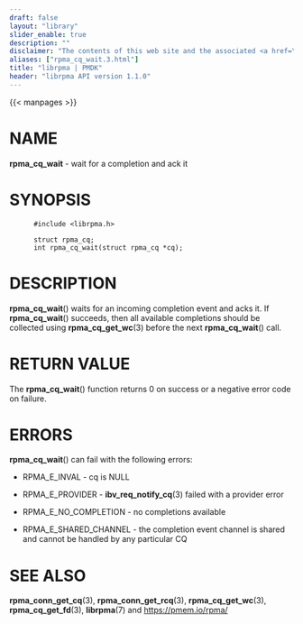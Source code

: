 ```yaml
---
draft: false
layout: "library"
slider_enable: true
description: ""
disclaimer: "The contents of this web site and the associated <a href=\"https://github.com/pmem\">GitHub repositories</a> are BSD-licensed open source."
aliases: ["rpma_cq_wait.3.html"]
title: "librpma | PMDK"
header: "librpma API version 1.1.0"
---
```

{{< manpages >}}

[comment]: <> (SPDX-License-Identifier: BSD-3-Clause)
[comment]: <> (Copyright 2020-2022, Intel Corporation)

# NAME

**rpma_cq_wait** - wait for a completion and ack it

# SYNOPSIS

          #include <librpma.h>

          struct rpma_cq;
          int rpma_cq_wait(struct rpma_cq *cq);

# DESCRIPTION

**rpma_cq_wait**() waits for an incoming completion event and acks it.
If **rpma_cq_wait**() succeeds, then all available completions should be
collected using **rpma_cq_get_wc**(3) before the next **rpma_cq_wait**()
call.

# RETURN VALUE

The **rpma_cq_wait**() function returns 0 on success or a negative error
code on failure.

# ERRORS

**rpma_cq_wait**() can fail with the following errors:

-   RPMA_E\_INVAL - cq is NULL

-   RPMA_E\_PROVIDER - **ibv_req_notify_cq**(3) failed with a provider
    error

-   RPMA_E\_NO_COMPLETION - no completions available

-   RPMA_E\_SHARED_CHANNEL - the completion event channel is shared and
    cannot be handled by any particular CQ

# SEE ALSO

**rpma_conn_get_cq**(3), **rpma_conn_get_rcq**(3),
**rpma_cq_get_wc**(3), **rpma_cq_get_fd**(3), **librpma**(7) and
https://pmem.io/rpma/
